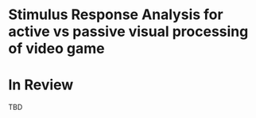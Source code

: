 # Stimulus Response Analysis for active vs passive visual processing of video game

# In Review
TBD
